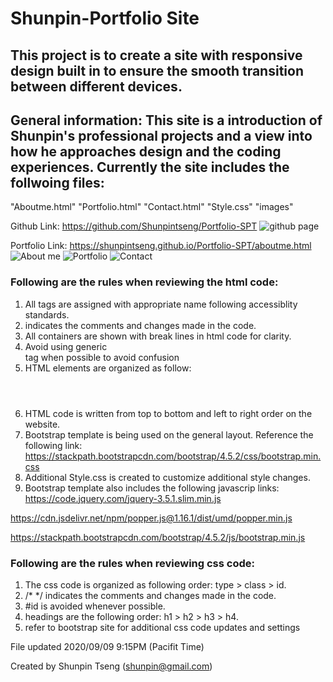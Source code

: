 # Shunpin-Portfolio Site

## This project is to create a site with responsive design built in to ensure the smooth transition between different devices. 

## General information: This site is a introduction of Shunpin's professional projects and a view into how he approaches design and the coding experiences. Currently the site includes the follwoing files:

"Aboutme.html"
"Portfolio.html"
"Contact.html"
"Style.css"
"images"

Github Link: https://github.com/Shunpintseng/Portfolio-SPT
![github page](image/Github.PNG)

Portfolio Link: https://shunpintseng.github.io/Portfolio-SPT/aboutme.html
![About me](image/Aboutme.PNG)
![Portfolio](image/Portfolio.PNG)
![Contact](image/Contact.PNG)


### Following are the rules when reviewing the html code:

1. All tags are assigned with appropriate name following accessiblity standards. 
2. <!-- --> indicates the comments and changes made in the code.
3. All containers are shown with break lines in html code for clarity.
4. Avoid using generic <div> tag when possible to avoid confusion
5. HTML elements are organized as follow: 
	<header>
	<nav>
	<section>
	<article>
	<aside>
	<footer>
6. HTML code is written from top to bottom and left to right order on the website.
7. Bootstrap template is being used on the general layout. Reference the following link:
https://stackpath.bootstrapcdn.com/bootstrap/4.5.2/css/bootstrap.min.css
8. Additional Style.css is created to customize additional style changes.
9. Bootstrap template also includes the following javascrip links:
https://code.jquery.com/jquery-3.5.1.slim.min.js

https://cdn.jsdelivr.net/npm/popper.js@1.16.1/dist/umd/popper.min.js

https://stackpath.bootstrapcdn.com/bootstrap/4.5.2/js/bootstrap.min.js


### Following are the rules when reviewing css code:

1. The css code is organized as following order: type > class > id.
2. /* */ indicates the comments and changes made in the code.
3. #id is avoided whenever possible.
4. headings are the following order: h1 > h2 > h3 > h4.
5. refer to bootstrap site for additional css code updates and settings



File updated 2020/09/09 9:15PM (Pacifit Time)

 Created by Shunpin Tseng (shunpin@gmail.com)